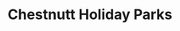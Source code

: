 ---
title: "Chestnutt Holiday Parks"
address: "3, Grange Rd, Cranfield West Kilkeel, Newry, Co. Down BT34 4LW"
tel: "028 4176 2653"
county: "Down"
category: "Caravan And Camping"
type: "Content"
lat: "54.035314"
lng: "-6.067442"
---